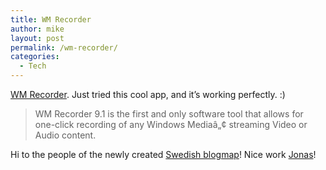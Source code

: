 ```yaml
---
title: WM Recorder
author: mike
layout: post
permalink: /wm-recorder/
categories:
  - Tech
---
```

<a target="_blank" href="http://www.wmrecorder.com/index.php">WM Recorder</a>. Just tried this cool app, and it&#8217;s working perfectly. :) 

> WM Recorder 9.1 is the first and only software tool that allows for one-click recording of any Windows Mediaâ„¢ streaming Video or Audio content.

Hi to the people of the newly created <a target="_blank" href="http://svensk.lemonad.org/">Swedish blogmap</a>! Nice work <a target="_blank" href="http://www.lemonad.org">Jonas</a>!